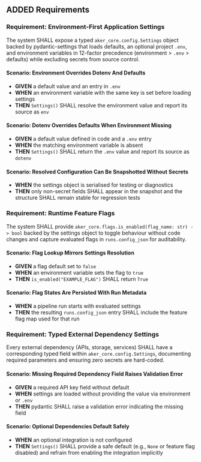 ## ADDED Requirements
### Requirement: Environment-First Application Settings
The system SHALL expose a typed `aker_core.config.Settings` object backed by pydantic-settings that loads defaults, an optional project `.env`, and environment variables in 12-factor precedence (environment > `.env` > defaults) while excluding secrets from source control.

#### Scenario: Environment Overrides Dotenv And Defaults
- **GIVEN** a default value and an entry in `.env`
- **WHEN** an environment variable with the same key is set before loading settings
- **THEN** `Settings()` SHALL resolve the environment value and report its source as `env`

#### Scenario: Dotenv Overrides Defaults When Environment Missing
- **GIVEN** a default value defined in code and a `.env` entry
- **WHEN** the matching environment variable is absent
- **THEN** `Settings()` SHALL return the `.env` value and report its source as `dotenv`

#### Scenario: Resolved Configuration Can Be Snapshotted Without Secrets
- **WHEN** the settings object is serialised for testing or diagnostics
- **THEN** only non-secret fields SHALL appear in the snapshot and the structure SHALL remain stable for regression tests

### Requirement: Runtime Feature Flags
The system SHALL provide `aker_core.flags.is_enabled(flag_name: str) -> bool` backed by the settings object to toggle behaviour without code changes and capture evaluated flags in `runs.config_json` for auditability.

#### Scenario: Flag Lookup Mirrors Settings Resolution
- **GIVEN** a flag default set to `false`
- **WHEN** an environment variable sets the flag to `true`
- **THEN** `is_enabled("EXAMPLE_FLAG")` SHALL return `True`

#### Scenario: Flag States Are Persisted With Run Metadata
- **WHEN** a pipeline run starts with evaluated settings
- **THEN** the resulting `runs.config_json` entry SHALL include the feature flag map used for that run

### Requirement: Typed External Dependency Settings
Every external dependency (APIs, storage, services) SHALL have a corresponding typed field within `aker_core.config.Settings`, documenting required parameters and ensuring zero secrets are hard-coded.

#### Scenario: Missing Required Dependency Field Raises Validation Error
- **GIVEN** a required API key field without default
- **WHEN** settings are loaded without providing the value via environment or `.env`
- **THEN** pydantic SHALL raise a validation error indicating the missing field

#### Scenario: Optional Dependencies Default Safely
- **WHEN** an optional integration is not configured
- **THEN** `Settings()` SHALL provide a safe default (e.g., `None` or feature flag disabled) and refrain from enabling the integration implicitly
